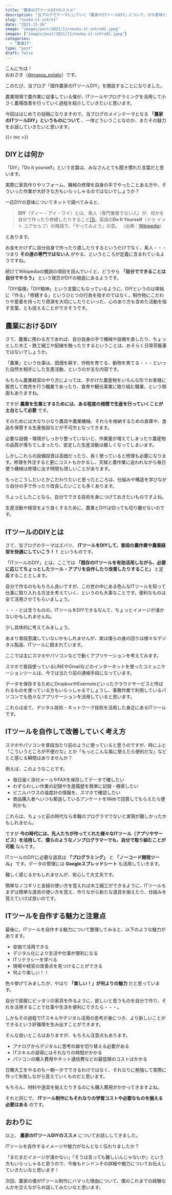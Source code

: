 ```yaml
---
title: "農家のITツールDIYのススメ"
description: "当ブログでテーマにしていく「農家のITツールDIY」について、その意味と魅力についてお伝えします。"
slug: "nouka-it-intro1"
date: "2021-11-16"
image: "images/post/2021/11/nouka-it-intro01.jpeg"
images: ["images/post/2021/11/nouka-it-intro01.jpeg"]
categories: 
  - "農業IT"
type: "post"
draft: false
---
```


こんにちは！  
おおさき（[@massa_potato](https://twitter.com/massa_potato)）です。

このたび、当ブログ「畑作農家のITツールDIY」を開設することになりました。

農業現場で農作業に従事している僕が、ITツールやプログラミングを活用して小さく農場改善を行っていく過程を紹介していきたいと思います。

今回ははじめての投稿になりますので、当ブログのメインテーマとなる **「農家のITツールDIY」というものについて** 、一体どういうことなのか、またその魅力をお話していきたいと思います。

{{< toc >}}

## DIYとは何か

「DIY」「Do It yourself」という言葉は、みなさんとても聞き慣れた言葉だと思います。

実際に家具作りやリフォーム、機械の修理を自身の手でやったことある方や、そういった作業が大好きな方もいらっしゃるのではないでしょうか？

一応DIYの意味についてネットで調べてみると、

>  **DIY**（ディー・アイ・ワイ）とは、素人（専門業者でない人）が、何かを自分で作ったり修繕したりすること[[1]](https://ja.wikipedia.org/wiki/DIY#cite_note-daijisen-1)。英語の**Do It Yourself**（ドゥ イット ユアセルフ）の略語で、「やってみよう」の意。
（出典：[Wikipedia](https://ja.wikipedia.org/wiki/DIY)）

とあります。

お金をかけずに自分自身で作ったり直したりするというだけでなく、素人・・・つまり **その道の専門ではない人** がやる、というところが定義に含まれているようですね。

続けてWikipediaの概説の項目を読んでいくと、どうやら **「自分でできることは自分でやろう」** という理念がDIYの根底にあるようです。

「DIY倫理」「DIY精神」という言葉にもなっているように、DIYというのは単純に「作る」「修繕する」というひとつの行為を指すのではなく、制作物にこだわりや愛着を持ったり資源を大切にしたりといった、心のあり方も含めた活動を指す言葉、とも捉えることができそうです。



## 農業におけるDIY

さて、農業に携わる方であれば、自分自身の手で機械や設備を直したり、ちょっとした木工・鉄工細工や配線を触ったりするということは、おそらく日常茶飯事ではないでしょうか。

「農業」という仕事は、田畑を耕す、作物を育てる、動物を育てる・・・といった自然を相手にした生産活動、というのが主な内容です。

もちろん農業経営のやり方によっては、手がけた農産物をいろんな形でお客様に販売して商売を行う職業であったり、食育や観光事業に取り組む職業、という側面もありますね。

ですが **農業を生業とするためには、ある程度の規模で生産を行っていくことが土台として必要** です。

そのためには大なり小なり農具や農業機械、それらを格納するための倉庫や、食品を保管する生産施設などが不可欠となってきます。

必要な設備・環境がしっかり整っていないと、作業量が増えてしまったり農産物の品質が落ちてしまったり、安定した生産活動は難しくなってしまいます。

しかしこれらの設備投資は高価だったり、長く使っていると修理も必要になります。修理を外注すると更にコストもかかるし、天候と農作業に追われながら毎日使う機械は修理に出す時間も惜しいことがあります。

もっとこうしたいとかこだわりたいと思ったところは、仕組みや構造を学びながら自分の手で作ったり改良したいことも多くあります。

ちょっとしたことなら、自分でできる技術を身につけておきたいものですよね。

生産活動や経営をより良くするために、農業とDIYは切っても切り離せないのです。

## ITツールのDIYとは

さて、当ブログのテーマはズバリ、 **ITツールをDIYして、普段の農作業や農業経営を快適にしていこう！！** というものです。

「ITツールのDIY」とは、ここでは **「既存のITツールを有効活用しながら、必要に応じてちょっとしたツール・アプリを自作したり改善したりすること」** と定義することとします。

自分で作るのももちろん良いですが、この世の中にある色んなITツールを知って仕事に取り入れる方法を考えていく、というのも大事なことです。便利なものは全て活用させてもらいましょう。

・・・とは言うものの、ITツールをDIYできるなんて、ちょっとイメージが湧かないかもしれませんね。

少し具体的に考えてみましょう。

あまり普段意識していないかもしれませんが、実は僕らの身の回りは様々なデジタル製品、ITツールに囲まれています。

ここでは主にスマホやパソコンなどで動くアプリケーションを考えてみます。

スマホで普段使っているLINEやGmailなどのインターネットを使ったコミュニケーションツールは、今では当たり前の連絡手段になっています。

データを保存するためにDropboxやEvernoteといったクラウドサービスと呼ばれるものを使っている方もいらっしゃるでしょうし、事務作業で利用しているパソコンでも色々なアプリケーションを活用していると思います。

これらは全て、デジタル技術・ネットワーク技術を活用した身近にあるITツールです。

## ITツールを自作して改善していく考え方

スマホやパソコンを普段当たり前のように使っていると思うのですが、時にふと「こういうところが不便だな」とか「もっとこんな風に使えたら便利だな」などとと感じる瞬間はありませんか？

例えば、このようなことです。

- 毎日届く添付メールやFAXを保存してデータで確したい
- わずらわしい作業の記録や生産履歴を簡単に記録・検索したい
- ビニルハウスの温度計の情報を、スマホで確認したい
- 商品購入者へいつも郵送しているアンケートをWebで回答してもらえたら便利かも

これらは、ちょっと前の時代なら本職のプログラマでないと実現が難しかったかもしれません。

ですが **今の時代には、先人たちが作ってくれた様々なITツール（アプリやサービス）を活用して、僕らのようなノンプログラマーでも、自分で取り組むことが可能** なんです。

ITツールのDIYに必要な道具は **「プログラミング」** と **「ノーコード開発ツール」** です。データの管理には **Googleスプレッドシート** も活用していきます。

難しく感じるかもしれませんが、安心して大丈夫です。

簡単なノコギリと金槌の使い方を覚えれば木工細工ができるように、ITツールもまずは簡単な道具の使い方を覚え、作りながら新たな道具を揃えたり、仕組みを覚えていけば良いのです。

## ITツールを自作する魅力と注意点

最後に、ITツールを自作する魅力について整理してみると、以下のような魅力があります。

- 安価で活用できる
- デジタル化により生活や仕事が便利になる
- ITリテラシーを学べる
- 現場や経営の改善点を見つけることができる
- 何より楽しい！！

色々挙げてみましたが、やはり **「楽しい！」が何よりの魅力** だと思っています。

自分で部屋にピッタリの家具を作るように、欲しいと思うものを自分で作り、それを活用することで仕事や生活を便利にできたら・・・。

しかもその過程でITスキルやデジタル活用の思考が身につき、より新しいことができるという好循環を生み出すことができます。

そんな良いところはありますが、もちろん注意点もあります。

- アナログからデジタルに思考の癖を切り替える必要がある
- ITスキルの習得にはそれなりの時間がかかる
- パソコンの購入費用やネット通信費などの最低限のコストはかかる

日曜大工をやるのも一朝一夕でできるわけではなく、それなりに勉強して実際に作って失敗しながら覚えていくものだと思います。

もちろん、材料や道具を揃えたりするのにも購入費用がかかってきますよね。

それと同じで、 **ITツール制作にもそれなりの学習コストや必要なものを揃える必要はある** のです。

## おわりに

以上、 **農家のITツールDIYのススメ** についてお話ししてきました。

ITツールを自作するイメージや魅力がなんとなく伝わりましたか？

「まだまだイメージが湧かない」「そうは言っても難しいんじゃないか」という方もいらっしゃると思うので、今後もドンドンその詳細や魅力についてお伝えしていきたいなと思います！

次回、農家の僕がITツール制作にハマった理由について、僕のこれまでの経験なんかを交えながらお話してみたいなと思います。